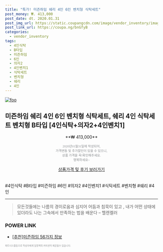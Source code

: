 ```yaml
--- 
title: "특가! 미즌하임 쉐리 4인 6인 벤치형 식탁세트" 
post_money: ₩. 413,000 
post_date: dt. 2020.01.31 
post_img_url: https://static.coupangcdn.com/image/vendor_inventory/images/2018/05/04/17/9/5ba9a5d2-13ec-4fab-acdb-7090106ce868.jpg 
post_link_url: https://coupa.ng/bnGfyB 
categories: 
  - vendor_inventory 
tags: 
  - 4인식탁 
  - B타입 
  - 미즌하임 
  - 6인 
  - 의자2 
  - 4인벤치1 
  - 식탁세트 
  - 벤치형 
  - 쉐리 
  - 4인 
--- 
```

[![foo](https://static.coupangcdn.com/image/vendor_inventory/images/2018/05/04/17/9/5ba9a5d2-13ec-4fab-acdb-7090106ce868.jpg)](https://coupa.ng/bnGfyB) 

## 미즌하임 쉐리 4인 6인 벤치형 식탁세트, 쉐리 4인 식탁세트 벤치형 B타입 [4인식탁+의자2+4인벤치1] 
<p style="text-align: center;">**₩ 413,000**</p> 
<p style="text-align: center;"><span style="color: #898c8f; font-family: Georgia,Times,serif; font-size: 0.75em;">2020년01월31일에 작성되어, <br>가격변동 및 추가할인이 있을 수 있으니,<br> 상품 가격을 꼭!확인해주세요.<br>행복하세요~</span> 
</p>	 
<div markdown="0" style="text-align: center;"><a href="https://coupa.ng/bnGfyB" class="btn btn--success">상품가격 및 후기 보러가기</a></div> 
<br><br> 
  #4인식탁 #B타입 #미즌하임 #6인 #의자2 #4인벤치1 #식탁세트 #벤치형 #쉐리 #4인 
<hr> 

> 모든것들에는 나름의 경이로움과 심지어 어둠과 침묵이 있고 , 내가 어떤 상태에 있더라도 나는 그속에서 만족하는 법을 배운다 – 헬렌켈러 


### POWER LINK

* <a href="https://blog.naver.com/fasyy4321/221790908486" target="_blank">[추천]미즌하임 56가지 정보</a>

<span style="color: #898c8f; font-family: Georgia,Times,serif; font-size: 0.55em;">파트너스활동으로 작성자에게 일정액의 커미션이 제공될수 있습니다.</span> 
